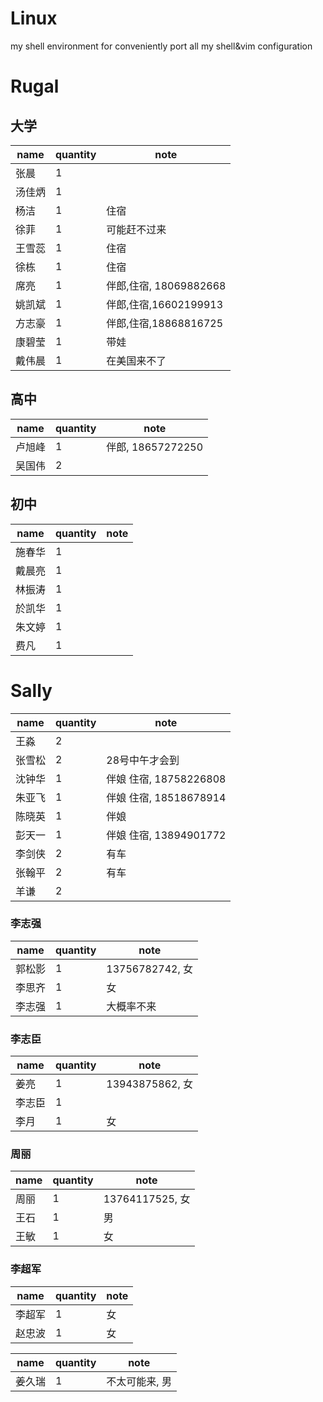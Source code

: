 Linux
=====

my shell environment
for conveniently port all my shell&vim configuration


# Rugal
## 大学
name | quantity | note
---|--- | ---
张晨 | 1|
汤佳炳 | 1 |
杨洁|1|住宿
徐菲|1| 可能赶不过来
王雪蕊|1|住宿
徐栋|1|住宿
席亮|1 |伴郎,住宿, 18069882668
姚凯斌 |1 | 伴郎,住宿,16602199913
方志豪 | 1 | 伴郎,住宿,18868816725
康碧莹|1|带娃
戴伟晨|1|在美国来不了


## 高中
name | quantity | note
---|--- | ---
卢旭峰 | 1 | 伴郎, 18657272250
吴国伟|2|

## 初中
name | quantity | note
---|--- | ---
施春华 | 1 |
戴晨亮|1|
林振涛|1|
於凯华|1|
朱文婷|1|
费凡|1|

# Sally

name | quantity | note
---|--- | ---
王淼| 2|
张雪松 | 2 | 28号中午才会到
沈钟华|1|  伴娘     住宿, 18758226808
朱亚飞|1| 伴娘      住宿, 18518678914
陈晓英|1| 伴娘 |     住宿, 15068819284
彭天一|1 |伴娘      住宿, 13894901772
李剑侠 | 2 |有车
张翰平 | 2 | 有车
羊谦| 2 |

### 李志强

name | quantity | note
---|--- | ---
郭松影|1|13756782742, 女
李思齐|1|  女
李志强|1|大概率不来

### 李志臣
name | quantity | note
---|--- | ---
姜亮|1|13943875862, 女
李志臣 | 1 | 
李月|1 | 女

### 周丽

name | quantity | note
---|--- | ---
周丽|1|13764117525, 女
王石|1|男
王敏|1|女

### 李超军

name | quantity | note
---|--- | ---
李超军 | 1 |女
赵忠波|1| 女


name | quantity | note
---|--- | ---
姜久瑞|1|  不太可能来, 男
